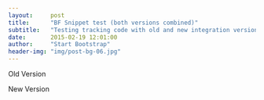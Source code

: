 ```yaml
---
layout:     post
title:      "BF Snippet test (both versions combined)"
subtitle:   "Testing tracking code with old and new integration version"
date:       2015-02-19 12:01:00
author:     "Start Bootstrap"
header-img: "img/post-bg-06.jpg"
---
```


<p>Old Version</p>

<script type="text/javascript" src="//genesis.blogfoster.com:3000/js/bfs.min.js"></script>
<div id="slot_59"></div><script type="text/javascript">blog_getSlotContent(59);</script>

<p>New Version</p>

<script async type="text/javascript" src="//genesis.blogfoster.com:3000/js/bfs.min.js" class="bf-adslot" websiteId="1" adslotId="59"></script>